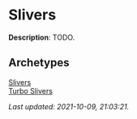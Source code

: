 # Slivers

**Description**: TODO.

## **Archetypes**

[Slivers](../archetypes/Slivers.html)  
[Turbo Slivers](../archetypes/Turbo%20Slivers.html)  


*Last updated: 2021-10-09, 21:03:21.*
